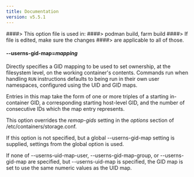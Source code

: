 ```yaml
---
title: Documentation
version: v5.5.1
---
```


####> This option file is used in:
####>   podman build, farm build
####> If file is edited, make sure the changes
####> are applicable to all of those.
#### **--userns-gid-map**=*mapping*

Directly specifies a GID mapping to be used to set ownership, at the
filesystem level, on the working container's contents.
Commands run when handling `RUN` instructions defaults to being run in
their own user namespaces, configured using the UID and GID maps.

Entries in this map take the form of one or more triples of a starting
in-container GID, a corresponding starting host-level GID, and the number of consecutive IDs which the map entry represents.

This option overrides the *remap-gids* setting in the *options* section of /etc/containers/storage.conf.

If this option is not specified, but a global --userns-gid-map setting is supplied, settings from the global option is used.

If none of --userns-uid-map-user, --userns-gid-map-group, or --userns-gid-map are specified, but --userns-uid-map is specified, the GID map is set to use the same numeric values as the UID map.
